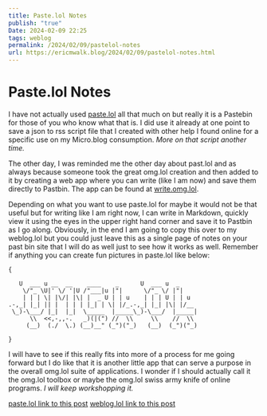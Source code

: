 ```yaml
---
title: Paste.lol Notes
publish: "true"
Date: 2024-02-09 22:25
tags: weblog
permalink: /2024/02/09/pastelol-notes
url: https://ericmwalk.blog/2024/02/09/pastelol-notes.html
---
```


# Paste.lol Notes

I have not actually used [paste.lol](https://paste.lol/) all that much on but really it is a Pastebin for those of you who know what that is. I did use it already at one point to save a json to rss script file that I created with other help I found online for a specific use on my Micro.blog consumption. *More on that script another time.*

The other day, I was reminded me the other day about past.lol and as always because someone took the great omg.lol creation and then added to it by creating a web app where you can write (like I am now) and save them directly to Pastbin. The app can be found at [write.omg.lol](https://write.omg.lol).

Depending on what you want to use paste.lol for maybe it would not be that useful but for writing like I am right now, I can write in Markdown, quickly view it using the eyes in the upper right hand corner and save it to Pastbin as I go along. Obviously, in the end I am going to copy this over to my weblog.lol but you could just leave this as a single page of notes on your past bin site that I will do as well just to see how it works as well. Remember if anything you can create fun pictures in paste.lol like below:

````
{

   U  ___ u __  __    ____    _      U  ___ u  _      
    \/"_ \U|' \/ '|U /"___|u |"|      \/"_ \/ |"|     
    | | | \| |\/| |\| |  _ U | | u    | | | U | | u   
.-,_| |_| || |  | | | |_| | \| |/_.-,_| |_| |\| |/__  
 \_)-\___/ |_|  |_|  \_____  |_____\_)-\___/  |_____| 
      \\  <<,-,,-.   _)(|(") //  \\     \\    //  \\  
     (__)  (./  \.) (__)__" (_")("_)   (__)  (_")("_) 

}
````

I will have to see if this really fits into more of a process for me going forward but I do like that it is another little app that can serve a purpose in the overall omg.lol suite of applications. I wonder if I should actually call it the omg.lol toolbox or maybe the omg.lol swiss army knife of online programs. *I will keep workshopping it.*

[paste.lol link to this post](https://paste.lol/ericmwalk/2024-02-09-paste.lol.md)
[weblog.lol link to this post](https://ericmwalk.weblog.lol/2024/02/paste-lol-notes)
